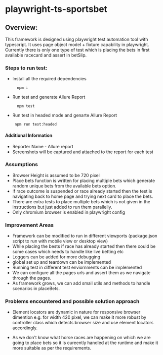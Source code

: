 # playwright-ts-sportsbet

## Overview: 

This framework is designed using playwright test automation tool with typescript. 
It uses page object model + fixture capability in playwright. 
Currently there is only one type of test which is placing the bets in first available racecard and assert in betSlip.

### Steps to run test:

- Install all the required dependencies
    
        npm i

- Run test and generate Allure Report

        npm test

-  Run test in headed mode and genarte Allure Report 

        npm run test:headed
        
#### Additional Information

- Reporter Name - Allure report
- Screenshots will be captured and attached to the report for each test


### Assumptions 

 - Browser Height is assumed to be 720 pixel
 - Place bets function is written for placing multiple bets which generate random unique bets from the available bets option. 
 - If race outcome is suspended or race already started then the test is navigating back to home page and trying next card to place the bets.
 - There are extra tests to place multiple bets which is not given in the instructions but just added to run them parallelly. 
 - Only chromium browser is enabled in playwright config

 ### Improvement Areas

 - Framework can be modified to run in different viewports (package.json script to run with mobile view or desktop view)
 - While placing the bests if race has already started then there could be some cases which needs to handle like live betting etc
 - Loggers can be added for more debugging
 - global set up and teardown can be implemented
 - Running test in different test enviornments can be implemented
 - We can configure all the pages urls and assert them as we navigate through the pages.
 - As framework grows, we can add small utils and methods to handle scenarios in placeBets.

### Problems encountered and possible solution approach
 - Element locators are dynamic in nature for responsive browser dimention e.g. for width 420 pixel, we can make it more robust by controller class which detects browser size and use element locators accordingly.

 - As we don't know what horse races are happening on which we are going to place bets so it is cureently handled at the runtime and make it more suitable as per the requirements. 
